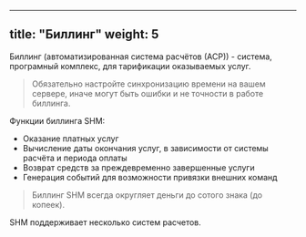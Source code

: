 
---
title: "Биллинг"
weight: 5
---

Биллинг (автоматизированная система расчётов (АСР)) - система, програмный комплекс, для тарификации оказываемых услуг.

> Обязательно настройте синхронизацию времени на вашем сервере, иначе могут быть ошибки и не точности в работе биллинга.

Функции биллинга SHM:
- Оказание платных услуг
- Вычисление даты окончания услуг, в зависимости от системы расчёта и периода оплаты
- Возврат средств за преждевременно завершенные услуги
- Генерация событий для возможности привязки внешних команд

> Биллинг SHM всегда округляет деньги до сотого знака (до копеек).


SHM поддерживает несколько систем расчетов.

